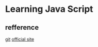 # Learning Java Script

## refference

[git](https://github.com/sporritt/jsPlumb)
[official site](http://jsplumb.org/doc/usage.html)
